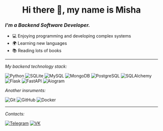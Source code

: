 <h1 align="center"> Hi there 👋, my name is Misha </h1>
  
### _I'm a Backend Software Developer._
-  💻 Enjoying programming and developing complex systems
-  🌍 Learning new languages
-  📚 Reading lots of books 

---

_My backend technology stack:_  

![Python](https://img.shields.io/badge/Python-black?style=flat-square&logo=python&logoColor=yellow) 
![SQLite](https://img.shields.io/badge/SQLite-black?style=flat-square&logo=sqlite&logoColor=blue)
![MySQL](https://img.shields.io/badge/MySQL-black?style=flat-square&logo=mysql&logoColor=orange)
![MongoDB](https://img.shields.io/badge/MongoDB-black?style=flat-square&logo=mongodb&logoColor=green)
![PostgreSQL](https://img.shields.io/badge/PostgreSQL-black?style=flat-square&logo=postgresql&logoColor=blue)
![SQLAlchemy](https://img.shields.io/badge/SQLAlchemy-black?style=flat-square&logo=sqlalchemy&logoColor=yellow)
![Flask](https://img.shields.io/badge/Flask-black?style=flat-square&logo=flask&logoColor=white)
![FastAPI](https://img.shields.io/badge/FastAPI-black?style=flat-square&logo=fastapi&logoColor=green)
![Aiogram](https://img.shields.io/badge/Aiogram-black?style=flat-square&logo=telegram&logoColor=blue)


_Another insruments:_

![Git](https://img.shields.io/badge/Git-black?style=flat&logo=git&logoColor=red) 
![GitHub](https://img.shields.io/badge/GitHub-black?style=flat&logo=github&logoColor=white)
![Docker](https://img.shields.io/badge/Docker-black?style=flat&logo=docker&logoColor=blue)

___

_Contacts:_

[![Telegram](https://img.shields.io/badge/Telegram-black?style=flat&logo=telegram&logoColor=blue)](https://t.me/opi4m)
[![VK](https://img.shields.io/badge/VK-black?style=flat&logo=vk&logoColor=blue)](https://vk.com/michael1216)

